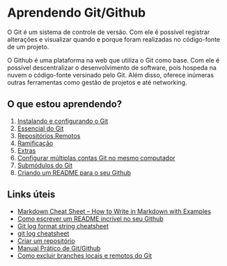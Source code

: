 # Aprendendo Git/Github

O Git é um sistema de controle de versão. Com ele é possível registrar alterações e visualizar quando e porque foram realizadas no código-fonte de um projeto.

O Github é uma plataforma na web que utiliza o Git como base. Com ele é possível descentralizar o desenvolvimento de software, pois hospeda na nuvem o código-fonte versinado pelo Git. Além disso, oferece inúmeras outras ferramentas como gestão de projetos e até networking.

## O que estou aprendendo?

1. [Instalando e configurando o Git](01-configrando-o-git.md)
2. [Essencial do Git](02-essencial-do-git.md)
3. [Repositórios Remotos](03-repositorios-remotos.md)
4. [Ramificação](04-ramificacao.md)
5. [Extras](05-extras.md)
6. [Configurar múltiplas contas Git no mesmo computador](06-configurar-multiplas-contas-no-pc.md)
7. [Submódulos do Git](07-submodulos-do-git.md)
8. [Criando um README para o seu Github](08-criando-um-readme-para-o-seu-github.md)

## Links úteis

- [Markdown Cheat Sheet – How to Write in Markdown with Examples](https://www.freecodecamp.org/news/markdown-cheat-sheet/)
- [Como escrever um README incrível no seu Github](https://www.alura.com.br/artigos/escrever-bom-readme)
- [Git log format string cheatsheet](https://devhints.io/git-log-format)
- [git log cheatsheet](https://devhints.io/git-log)
- [Criar um repositório](https://www.atlassian.com/br/git/tutorials/setting-up-a-repository)
- [Manual Prático de Git/Github](https://guilhermeonrails.github.io/manual-do-git-e-github/)
- [Como excluir branches locais e remotos do Git](https://www.freecodecamp.org/portuguese/news/como-excluir-branches-locais-e-remotos-do-git/)